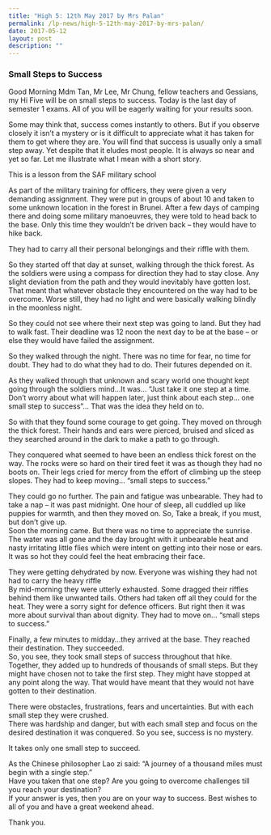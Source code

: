 ```yaml
---
title: "High 5: 12th May 2017 by Mrs Palan"
permalink: /lp-news/high-5-12th-may-2017-by-mrs-palan/
date: 2017-05-12
layout: post
description: ""
---
```

### Small Steps to Success

Good Morning Mdm Tan, Mr Lee, Mr Chung, fellow teachers and Gessians, my Hi Five will be on small steps to success. Today is the last day of semester 1 exams. All of you will be eagerly waiting for your results soon.

Some may think that, success comes instantly to others. But if you observe closely it isn’t a mystery or is it difficult to appreciate what it has taken for them to get where they are. You will find that success is usually only a small step away. Yet despite that it eludes most people. It is always so near and yet so far. Let me illustrate what I mean with a short story.

This is a lesson from the SAF military school

As part of the military training for officers, they were given a very demanding assignment. They were put in groups of about 10 and taken to some unknown location in the forest in Brunei. After a few days of camping there and doing some military manoeuvres, they were told to head back to the base. Only this time they wouldn’t be driven back – they would have to hike back.

They had to carry all their personal belongings and their riffle with them.

So they started off that day at sunset, walking through the thick forest. As the soldiers were using a compass for direction they had to stay close. Any slight deviation from the path and they would inevitably have gotten lost. That meant that whatever obstacle they encountered on the way had to be overcome. Worse still, they had no light and were basically walking blindly in the moonless night.

So they could not see where their next step was going to land. But they had to walk fast. Their deadline was 12 noon the next day to be at the base – or else they would have failed the assignment.

So they walked through the night. There was no time for fear, no time for doubt. They had to do what they had to do. Their futures depended on it.

As they walked through that unknown and scary world one thought kept going through the soldiers mind…It was… “Just take it one step at a time. Don’t worry about what will happen later, just think about each step… one small step to success”… That was the idea they held on to.

So with that they found some courage to get going. They moved on through the thick forest. Their hands and ears were pierced, bruised and sliced as they searched around in the dark to make a path to go through.

They conquered what seemed to have been an endless thick forest on the way. The rocks were so hard on their tired feet it was as though they had no boots on. Their legs cried for mercy from the effort of climbing up the steep slopes. They had to keep moving… “small steps to success.”

They could go no further. The pain and fatigue was unbearable. They had to take a nap – it was past midnight. One hour of sleep, all cuddled up like puppies for warmth, and then they moved on. So, Take a break, if you must, but don’t give up.  
Soon the morning came. But there was no time to appreciate the sunrise. The water was all gone and the day brought with it unbearable heat and nasty irritating little flies which were intent on getting into their nose or ears. It was so hot they could feel the heat embracing their face.

They were getting dehydrated by now. Everyone was wishing they had not had to carry the heavy riffle  
By mid-morning they were utterly exhausted. Some dragged their riffles behind them like unwanted tails. Others had taken off all they could for the heat. They were a sorry sight for defence officers. But right then it was more about survival than about dignity. They had to move on… “small steps to success.”

Finally, a few minutes to midday…they arrived at the base. They reached their destination. They succeeded.  
So, you see, they took small steps of success throughout that hike. Together, they added up to hundreds of thousands of small steps. But they might have chosen not to take the first step. They might have stopped at any point along the way. That would have meant that they would not have gotten to their destination.

There were obstacles, frustrations, fears and uncertainties. But with each small step they were crushed.  
There was hardship and danger, but with each small step and focus on the desired destination it was conquered. So you see, success is no mystery.

It takes only one small step to succeed.

As the Chinese philosopher Lao zi said: “A journey of a thousand miles must begin with a single step.”  
Have you taken that one step? Are you going to overcome challenges till you reach your destination?  
If your answer is yes, then you are on your way to success. Best wishes to all of you and have a great weekend ahead.

Thank you.